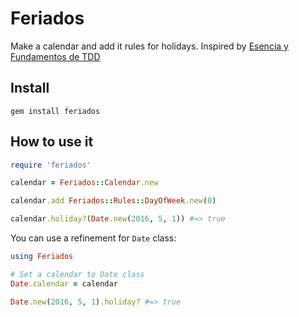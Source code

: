 Feriados
========

Make a calendar and add it rules for holidays. Inspired by [Esencia y Fundamentos de TDD](https://www.youtube.com/watch?v=4t0ZxUXnwN4)

Install
-------

    gem install feriados

How to use it
-------------

``` ruby
require 'feriados'

calendar = Feriados::Calendar.new

calendar.add Feriados::Rules::DayOfWeek.new(0)

calendar.holiday?(Date.new(2016, 5, 1)) #=> true
```

You can use a refinement for `Date` class:

``` ruby
using Feriados

# Set a calendar to Date class
Date.calendar = calendar

Date.new(2016, 5, 1).holiday? #=> true
```
